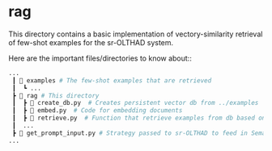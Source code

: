 # rag

This directory contains a basic implementation of vectory-similarity retrieval of few-shot examples for the sr-OLTHAD system.

Here are the important files/directories to know about::

```python
...
 ┃ 📂 examples # The few-shot examples that are retrieved
 ┃  ┗ ...
 ┣ 📂 rag # This directory
 ┃  ┣ 📜 create_db.py  # Creates persistent vector db from ../examples
 ┃  ┣ 📜 embed.py  # Code for embedding documents
 ┃  ┣ 📜 retrieve.py  # Function that retrieve examples from db based on vector similarity
 ┃  ...
 ┣ 📜 get_prompt_input.py # Strategy passed to sr-OLTHAD to feed in SemanticSteve-specific information into the sr-OLTHAD prompts dynamically
...
```
